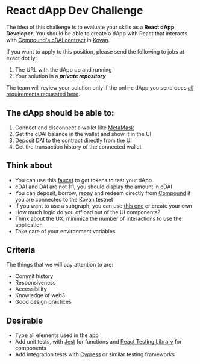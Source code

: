 # React dApp Dev Challenge

The idea of this challenge is to evaluate your skills as a **React dApp Developer**. You should be able to create a dApp with React that interacts with [Compound's cDAI contract](https://kovan.etherscan.io/address/0xF0d0EB522cfa50B716B3b1604C4F0fA6f04376AD) in [Kovan](https://kovan.etherscan.io/).

If you want to apply to this position, please send the following to jobs at exact dot ly:
1. The URL with the dApp up and running
2. Your solution in a ***private repository***

The team will review your solution only if the online dApp you send does [all requirements requested here](#the-dapp-should-be-able-to).

## The dApp should be able to:

1. Connect and disconnect a wallet like [MetaMask](https://metamask.io/)
2. Get the cDAI balance in the wallet and show it in the UI
3. Deposit DAI to the contract directly from the UI
4. Get the transaction history of the connected wallet

## Think about

- You can use this [faucet](https://faucet.paradigm.xyz/) to get tokens to test your dApp
- cDAI and DAI are not 1:1, you should display the amount in cDAI
- You can deposit, borrow, repay and redeem directly from [Compound](https://app.compound.finance/) if you are connected to the Kovan testnet
- If you want to use a subgraph, you can use [this one](https://thegraph.com/hosted-service/subgraph/juanigallo/cdai-kovan-subgraph) or create your own
- How much logic do you offload out of the UI components?
- Think about the UX, minimize the number of interactions to use the application
- Take care of your environment variables

## Criteria

The things that we will pay attention to are:

- Commit history
- Responsiveness
- Accessibility
- Knowledge of web3
- Good design practices

## Desirable

- Type all elements used in the app
- Add unit tests, with [Jest](https://jestjs.io/) for functions and [React Testing Library](https://testing-library.com/docs/react-testing-library/intro/) for components
- Add integration tests with [Cypress](https://www.cypress.io/) or similar testing frameworks